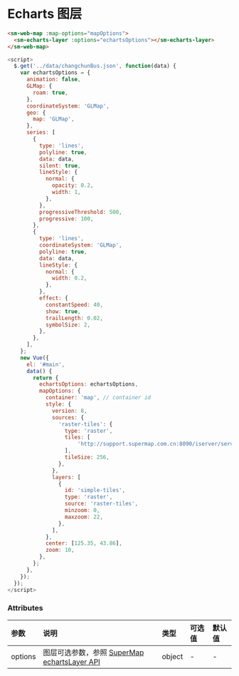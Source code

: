 # Echarts 图层

<sm-iframe src="http://iclient.supermap.io/examples/component/components_echarts_vue.html"></sm-iframe>

```html
<sm-web-map :map-options="mapOptions">
  <sm-echarts-layer :options="echartsOptions"></sm-echarts-layer>
</sm-web-map>
```

```js
<script>
  $.get('../data/changchunBus.json', function(data) {
    var echartsOptions = {
      animation: false,
      GLMap: {
        roam: true,
      },
      coordinateSystem: 'GLMap',
      geo: {
        map: 'GLMap',
      },
      series: [
        {
          type: 'lines',
          polyline: true,
          data: data,
          silent: true,
          lineStyle: {
            normal: {
              opacity: 0.2,
              width: 1,
            },
          },
          progressiveThreshold: 500,
          progressive: 100,
        },
        {
          type: 'lines',
          coordinateSystem: 'GLMap',
          polyline: true,
          data: data,
          lineStyle: {
            normal: {
              width: 0.2,
            },
          },
          effect: {
            constantSpeed: 40,
            show: true,
            trailLength: 0.02,
            symbolSize: 2,
          },
        },
      ],
    };
    new Vue({
      el: '#main',
      data() {
        return {
          echartsOptions: echartsOptions,
          mapOptions: {
            container: 'map', // container id
            style: {
              version: 8,
              sources: {
                'raster-tiles': {
                  type: 'raster',
                  tiles: [
                      'http://support.supermap.com.cn:8090/iserver/services/map-china400/rest/maps/ChinaDark/zxyTileImage.png?z={z}&x={x}&y={y}',
                  ],
                  tileSize: 256,
                },
              },
              layers: [
                {
                  id: 'simple-tiles',
                  type: 'raster',
                  source: 'raster-tiles',
                  minzoom: 0,
                  maxzoom: 22,
                },
              ],
            },
            center: [125.35, 43.86],
            zoom: 10,
          },
        };
      },
    });
  });
</script>
```

### Attributes

| 参数    | 说明                                                                                     | 类型   | 可选值 | 默认值 |
| :------ | :--------------------------------------------------------------------------------------- | :----- | :----- | :----- |
| options | 图层可选参数，参照 [SuperMap echartsLayer API](https://github.com/SuperMap/echartsLayer) | object | -      | -      |
